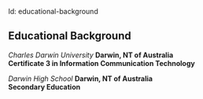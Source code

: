 Id: educational-background

## Educational Background

*Charles Darwin University* **Darwin, NT of Australia**  
__Certificate 3 in Information Communication Technology__

*Darwin High School* **Darwin, NT of Australia**  
__Secondary Education__
